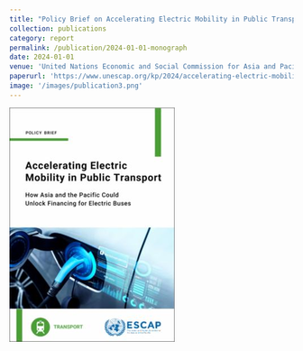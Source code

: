```yaml
---
title: "Policy Brief on Accelerating Electric Mobility in Public Transport: How Asia and the Pacific Could Unlock Financing for Electric Buses"
collection: publications
category: report
permalink: /publication/2024-01-01-monograph
date: 2024-01-01
venue: 'United Nations Economic and Social Commission for Asia and Pacific'
paperurl: 'https://www.unescap.org/kp/2024/accelerating-electric-mobility-public-transport-how-asia-and-pacific-could-unlock-financing'
image: '/images/publication3.png'
---
```

<img src=' /images/financingebuses.png'>
